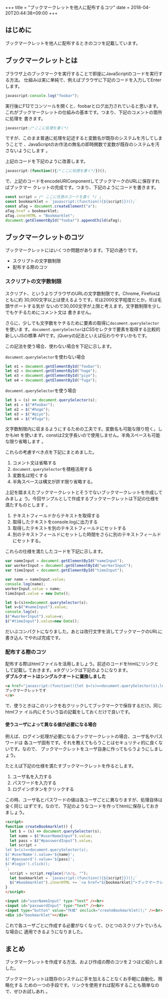 +++
title = "ブックマークレットを他人に配布するコツ"
date = 2018-04-20T20:44:38+09:00
+++

はじめに
------------------------------------------------------------------------------

ブックマークレットを他人に配布するときのコツを記載しています。

ブックマークレットとは
------------------------------------------------------------------------------

ブラウザ上のブックマークを実行することで即座にJavaScriptのコードを実行する方法。
仕組みは実に単純で、例えばブラウザに下記のコードを入力してEnterします。

```javascript
javascript:console.log("foobar");
```

実行後にF12でコンソールを開くと、foobarとログ出力されていると思います。
これがブックマークレットの仕組みの基本です。つまり、下記のコメントの箇所に処理を
書きます。

```javascript
javascript:/*ここに処理を書く*/
```

ですが、このまま普通に処理を記述すると変数名が既存のシステムを汚してしまうことで
、JavaScriptのお作法の無名の即時関数で変数が既存のシステムを汚さないようにします
。

上記のコードを下記のように改善します。

```javascript
javascript:(function(){/*ここに処理を書く*/})();
```

で、上記のコードをencodeURIConponentしてブックマークのURLに保存すればブックマー
クレットの完成です。つまり、下記のようにコードを書きます。

```javascript
const script = /* ここに任意のコードを書く */ ;
const bookmarklet = `javascript:(function(){${script}})();`
const aTag = document.createElement("a");
aTag.href = bookmarklet;
aTag.innerHTML = "Bookmarklet";
document.getElementById("foobar").appendChild(aTag);
```

ブックマークレットのコツ
------------------------------------------------------------------------------

ブックマークレットにはいくつか問題があります。下記の通りです。

- スクリプトの文字数制限
- 配布する際のコツ

### スクリプトの文字数制限

スクリプト、というよりブラウザのURLの文字数制限です。Chrome, Firefoxはともに約
30,000文字以上は使えるようです。IEは2000文字程度だとか。IEは毛頭サポートする気が
ないので30,000文字が上限と考えます。文字数制限を少しでもケチるためにコメント文は
書きません。

さらに、少しでも文字数をケチるために要素の取得に`document.querySelector`を使いま
す。`document.querySelector`はCSSセレクタで要素を取得する比較的新しいJSの標準
APIです。jQueryの記法といえば伝わりやすいかもです。

この記法を使う場合、使わない場合を下記に示します。

`document.querySelector`を使わない場合

```javascript
let e1 = document.getElementById("foobar");
let e2 = document.getElementById("hoge");
let e3 = document.getElementById("piyo");
let e4 = document.getElementById("fuga");
```

`document.querySelector`を使う場合

```javascript
let $ = (s) => document.querySelector(s);
let e1 = $("#foobar");
let e2 = $("#hoge");
let e3 = $("#piyo");
let e4 = $("#fuga");
```

文字数制限内に収まるようにするための工夫です。変数名も可能な限り短く。しかもlet
を使います。constは2文字長いので使用しません。半角スペースも可能な限り省略します
。

これらの考慮すべき点を下記にまとめました。

1. コメント文は省略する
1. `document.querySelector`を積極活用する
1. 変数名は短くする
1. 半角スペースは構文が許す限り省略する。

上記を踏まえたブックマークレットとそうでないブックマークレットを作成してみましょ
う。今回サンプルとして作成するブックマークレットは下記の仕様を満たすものとします
。

1. テキストフィールドからテキストを取得する
1. 取得したテキストをconsole.logに出力する
1. 取得したテキストを別のテキストフィールドにセットする
1. 別のテキストフィールドにセットした時間をさらに別のテキストフィールドにセットする。

これらの仕様を満たしたコードを下記に示します。

```javascript
var nameInput = document.getElementById("nameInput");
var workerInput = document.getElementById("workerInput");
var timeInput = document.getElementById("timeInput");

var name = nameInput.value;
console.log(name);
workerInput.value = name;
timeInput.value = new Date();
```

```javascript
let $=(s)=>document.querySelector(s);
let v=$("#nameInput").value;
console.log(v);
$("#workerInput").value=v;
$("#timeInput").value=new Date();
```

だいぶコンパクトになりました。あとは改行文字を消してブックマークのURLに書き込ん
でやれば完成です。

### 配布する際のコツ

配布する際はhtmlファイルを活用しましょう。前述のコードをhtmlにリンクとして記載し
ておきます。aタグリンクは下記のようになります。  
**ダブルクオートはシングルクオートに置換しました**

```html
<a href="javascript:(function(){let $=(s)=>document.querySelector(s);let v=$('#nameInput').value;console.log(v);$('#workerInput').value=v;$('#timeInput').value=new Date();})();" >
ブックマークレットです
</a>
```

で、使うときはこのリンクを右クリックしてブックマークで保存するだけ。同じhtmlファ
イル内にそういう旨の記載をしておくだけで良いです。

#### 使うユーザによって異なる値が必要になる場合

例えば、ログイン処理が必要になるブックマークレットの場合、ユーザ名やパスワードは
各ユーザ固有です。それを教えてもらうことはセキュリティ的に良くないです。なので、
ブックマークレットをユーザ自身に作ってもらうようにしましょう。

たとえば下記の仕様を満たすブックマークレットを作るとします。

1. ユーザ名を入力する
1. パスワードを入力する
1. ログインボタンをクリックする

この時、ユーザ名とパスワードの値は各ユーザごとに異なりますが、処理自体は全く同じ
はずです。なので、下記のようなコードを作ってhtmlに保存しておきましょう。

```html
<script>
function createBookmarklet() {
  let $ = (s) => document.querySelector(s);
  let name = $("#userNameInput").value;
  let pass = $("#passwordInput").value;
  let script = `
let $=(s)=>document.querySelector(s);
$('#userName').value='${name}';
$('#password').value='${pass}';
$('#login').click();
`;
  script = script.replace(/\n/g, "");
  let bookmarklet = `javascript:(function(){${script}})();`
  $("#bookmarklet").innerHTML += `<a href="${bookmarklet}">ブックマークレット</a><br>`;
}
</script>

<input id="userNameInput" type-"text" /><br>
<input id="passwordInput" type-"text" /><br>
<input type="button" value="作成" onclick="createBookmarklet();" /><br>
<div id="bookmarklet"></div>
```

これで各ユーザごとに作成する必要がなくなって、ひとつのスクリプトでいろんな場合に
適用できるようになりました。

まとめ
------------------------------------------------------------------------------

ブックマークレットを作成する方法、および作成の際のコツを２つほど紹介しました。

ブックマークレットは既存のシステムに手を加えることなくお手軽に自動化、簡略化する
ための一つの手段です。リンクを使用すれば配布することも簡単なので、ぜひお試しあれ
。

